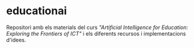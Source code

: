 # educationai
Repositori amb els materials del curs *"Artificial Intelligence for Education: Exploring the Frontiers of ICT"* i els diferents recursos i implementacions d'idees.
